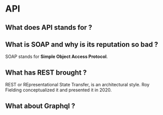 # API
## What does API stands for ?
## What is SOAP and why is its reputation so bad ?
SOAP stands for **Simple Object Access Protocol**.
## What has REST brought ?
REST or REpresentational State Transfer, is an architectural style. Roy Fielding conceptualized it and presented it in 2020.
## What about Graphql ?
